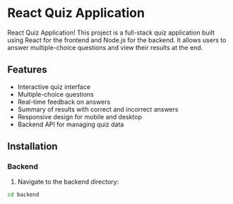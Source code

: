 # React Quiz Application

React Quiz Application! This project is a full-stack quiz application built using React for the frontend and Node.js for the backend. It allows users to answer multiple-choice questions and view their results at the end.

## Features

- Interactive quiz interface
- Multiple-choice questions
- Real-time feedback on answers
- Summary of results with correct and incorrect answers
- Responsive design for mobile and desktop
- Backend API for managing quiz data


## Installation

### Backend

1. Navigate to the backend directory:

```bash
cd backend
